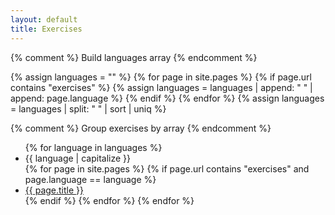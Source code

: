 ```yaml
---
layout: default
title: Exercises
---
```

{% comment %}
   Build languages array
{% endcomment %}

{% assign languages = "" %}
{% for page in site.pages %}
   {% if page.url contains "exercises" %}
      {% assign languages = languages | append: " " | append: page.language %}
   {% endif %}
{% endfor %}
{% assign languages = languages | split: " " | sort | uniq %}

{% comment %}
   Group exercises by array
{% endcomment %}

<ul class="list-group">
  {% for language in languages %}
    <li class="list-group-item" active>{{ language | capitalize }}</li>
    {% for page in site.pages %}
      {% if page.url contains "exercises" and page.language == language %}
        <li class="list-group-item">
          <a href="{{ page.url | relative_url }}">{{ page.title }}</a>
        </li>
      {% endif %}
    {% endfor %}
  {% endfor %}
</ul>
